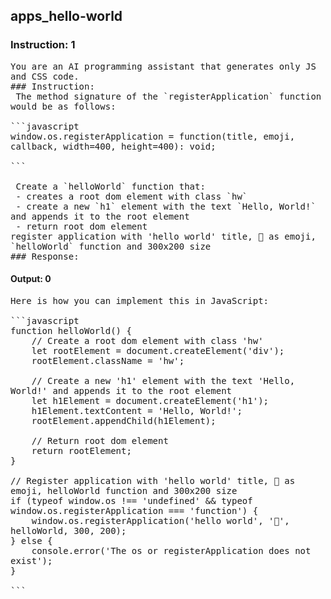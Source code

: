 ## apps_hello-world
### Instruction: 1
<pre style='text-wrap: wrap'>You are an AI programming assistant that generates only JS and CSS code.
### Instruction:
 The method signature of the `registerApplication` function would be as follows:

```javascript
window.os.registerApplication = function(title, emoji, callback, width=400, height=400): void;

``` 

 Create a `helloWorld` function that:
 - creates a root dom element with class `hw`
 - create a new `h1` element with the text `Hello, World!` and appends it to the root element
 - return root dom element
register application with 'hello world' title, 👋 as emoji, `helloWorld` function and 300x200 size 
### Response:
</pre>
#### Output: 0
<pre style='text-wrap: wrap'>Here is how you can implement this in JavaScript:

```javascript
function helloWorld() {
    // Create a root dom element with class 'hw'
    let rootElement = document.createElement('div');
    rootElement.className = 'hw';
    
    // Create a new 'h1' element with the text 'Hello, World!' and appends it to the root element
    let h1Element = document.createElement('h1');
    h1Element.textContent = 'Hello, World!';
    rootElement.appendChild(h1Element);
    
    // Return root dom element
    return rootElement;
}

// Register application with 'hello world' title, 👋 as emoji, helloWorld function and 300x200 size 
if (typeof window.os !== 'undefined' && typeof window.os.registerApplication === 'function') {
    window.os.registerApplication('hello world', '👋', helloWorld, 300, 200);
} else {
    console.error('The os or registerApplication does not exist');
}

```</pre>
